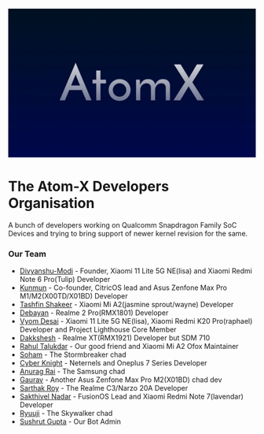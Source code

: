 ![Atom-X-Developers](https://github.com/Atom-X-Devs/.github/blob/main/banner.jpg)

The Atom-X Developers Organisation
==================================
A bunch of developers working on Qualcomm Snapdragon Family SoC Devices and trying to bring support of newer kernel revision for the same.

### Our Team

- [Divyanshu-Modi](https://github.com/Divyanshu-Modi) - Founder, Xiaomi 11 Lite 5G NE(lisa) and Xiaomi Redmi Note 6 Pro(Tulip) Developer
- [Kunmun](https://github.com/ElectroPerf) - Co-founder, CitricOS lead and Asus Zenfone Max Pro M1/M2(X00TD/X01BD) Developer
- [Tashfin Shakeer](https://github.com/Tashar02) - Xiaomi Mi A2(jasmine sprout/wayne) Developer
- [Debayan](https://github.com/kardebayan) - Realme 2 Pro(RMX1801) Developer
- [Vyom Desai](https://github.com/CannedShroud) - Xiaomi 11 Lite 5G NE(lisa), Xiaomi Redmi K20 Pro(raphael) Developer and Project Lighthouse Core Member
- [Dakkshesh](https://github.com/dakkshesh07) - Realme XT(RMX1921) Developer but SDM 710
- [Rahul Talukdar](https://github.com/RealAkira) - Our good friend and Xiaomi Mi A2 Ofox Maintainer
- [Soham](https://github.com/sohamxda7) - The Stormbreaker chad
- [Cyber Knight](https://github.com/cyberknight777) - Neternels and Oneplus 7 Series Developer
- [Anurag Rai](https://github.com/Dark-Matter7232) - The Samsung chad
- [Gaurav](https://github.com/Gaurav241) - Another Asus Zenfone Max Pro M2(X01BD) chad dev
- [Sarthak Roy](https://github.com/sarthakroy2002) - The Realme C3/Narzo 20A Developer
- [Sakthivel Nadar](https://github.com/SparXFusion) - FusionOS Lead and Xiaomi Redmi Note 7(lavendar) Developer
- [Ryuuji](https://github.com/RyuujiX) - The Skywalker chad
- [Sushrut Gupta](https://github.com/Sushrut1101) - Our Bot Admin
